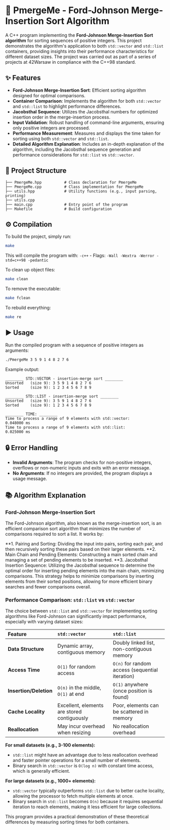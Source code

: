 # 🚀 PmergeMe - Ford-Johnson Merge-Insertion Sort Algorithm

A C++ program implementing the **Ford-Johnson Merge-Insertion Sort algorithm** for sorting sequences of positive integers. This project demonstrates the algorithm's application to both `std::vector` and `std::list` containers, providing insights into their performance characteristics for different dataset sizes.
The project was carried out as part of a series of projects at 42Warsaw in compliance with the C++98 standard.

## ✨ Features

-   **Ford-Johnson Merge-Insertion Sort**: Efficient sorting algorithm designed for optimal comparisons.
-   **Container Comparison**: Implements the algorithm for both `std::vector` and `std::list` to highlight performance differences.
-   **Jacobsthal Sequence**: Utilizes the Jacobsthal numbers for optimized insertion order in the merge-insertion process.
-   **Input Validation**: Robust handling of command-line arguments, ensuring only positive integers are processed.
-   **Performance Measurement**: Measures and displays the time taken for sorting using both `std::vector` and `std::list`.
-   **Detailed Algorithm Explanation**: Includes an in-depth explanation of the algorithm, including the Jacobsthal sequence generation and performance considerations for `std::list` vs `std::vector`.

## 📂 Project Structure

    ├── PmergeMe.hpp          # Class declaration for PmergeMe
    ├── PmergeMe.cpp          # Class implementation for PmergeMe
    ├── utils.hpp             # Utility functions (e.g., input parsing, printing)
    ├── utils.cpp
    ├── main.cpp              # Entry point of the program
    ├── Makefile              # Build configuration

## ⚙️ Compilation

To build the project, simply run:

``` bash
make
```

This will compile the program with: `-c++` - Flags: `-Wall -Wextra -Werror -std=c++98 -pedantic`

To clean up object files:

``` bash
make clean
```

To remove the executable:

``` bash
make fclean
```

To rebuild everything:

``` bash
make re
```

## ▶️ Usage

Run the compiled program with a sequence of positive integers as arguments:

``` bash
./PmergeMe 3 5 9 1 4 8 2 7 6
```

Example output:

```
________ STD::VECTOR - insertion-merge sort ________
Unsorted   (size 9): 3 5 9 1 4 8 2 7 6
Sorted     (size 9): 1 2 3 4 5 6 7 8 9

________ STD::LIST - insertion-merge sort ________
Unsorted   (size 9): 3 5 9 1 4 8 2 7 6
Sorted     (size 9): 1 2 3 4 5 6 7 8 9

________ TIME: ________
Time to process a range of 9 elements with std::vector:         0.048000 ms
Time to process a range of 9 elements with std::list:           0.025000 ms
```

## 🔒 Error Handling

-   **Invalid Arguments**: The program checks for non-positive integers, overflows or non-numeric inputs and exits with an error message.
-   **No Arguments**: If no integers are provided, the program displays a usage message.

## 📚 Algorithm Explanation

### Ford-Johnson Merge-Insertion Sort

The Ford-Johnson algorithm, also known as the merge-insertion sort, is an efficient comparison sort algorithm that minimizes the number of comparisons required to sort a list. It works by:

**1.  Pairing and Sorting: Dividing the input into pairs, sorting each pair, and then recursively sorting these pairs based on their larger elements.
**2.  Main Chain and Pending Elements: Constructing a main sorted chain and managing a set of pending elements to be inserted.
**3.  Jacobsthal Insertion Sequence: Utilizing the Jacobsthal sequence to determine the optimal order for inserting pending elements into the main chain, minimizing comparisons. This strategy helps to minimize comparisons by inserting elements from their sorted positions, allowing for more efficient binary searches and fewer comparisons overall.

### Performance Comparison: `std::list` vs `std::vector`

The choice between `std::list` and `std::vector` for implementing sorting algorithms like Ford-Johnson can significantly impact performance, especially with varying dataset sizes:

| Feature                  | `std::vector`                                  | `std::list`                                     |
| :------------------------| :--------------------------------------------- | :---------------------------------------------- |
| **Data Structure**       | Dynamic array, contiguous memory               | Doubly linked list, non-contiguous memory       |
| **Access Time**          | `O(1)` for random access                       | `O(n)` for random access (sequential iteration) |
| **Insertion/Deletion**   | `O(n)` in the middle, `O(1)` at end            | `O(1)` anywhere (once position is found)        |
| **Cache Locality**       | Excellent, elements are stored contiguously    | Poor, elements can be scattered in memory       |
| **Reallocation**         | May incur overhead when resizing               | No reallocation overhead                        |

**For small datasets (e.g., 3-100 elements):**

-   `std::list` might have an advantage due to less reallocation overhead and faster pointer operations for a small number of elements.
-   Binary search in `std::vector` is `O(log n)` with constant time access, which is generally efficient.

**For large datasets (e.g., 1000+ elements):**

-   `std::vector` typically outperforms `std::list` due to better cache locality, allowing the processor to fetch multiple elements at once.
-   Binary search in `std::list` becomes `O(n)` because it requires sequential iteration to reach elements, making it less efficient for large collections.

This program provides a practical demonstration of these theoretical differences by measuring sorting times for both containers.
